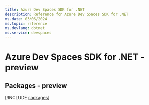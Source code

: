 ```yaml
---
title: Azure Dev Spaces SDK for .NET
description: Reference for Azure Dev Spaces SDK for .NET
ms.date: 03/06/2024
ms.topic: reference
ms.devlang: dotnet
ms.service: devspaces
---
```

# Azure Dev Spaces SDK for .NET - preview
## Packages - preview
[!INCLUDE [packages](dev-spaces-index.md)]